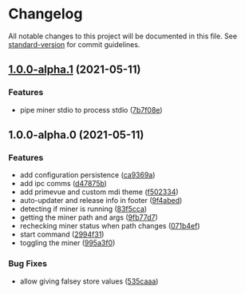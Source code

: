 # Changelog

All notable changes to this project will be documented in this file. See [standard-version](https://github.com/conventional-changelog/standard-version) for commit guidelines.

## [1.0.0-alpha.1](https://github.com/ferm10n/would-someone-please-think-of-the-gamers/compare/v1.0.0-alpha.0...v1.0.0-alpha.1) (2021-05-11)


### Features

* pipe miner stdio to process stdio ([7b7f08e](https://github.com/ferm10n/would-someone-please-think-of-the-gamers/commit/7b7f08ea4de95db95da78b1a51b3292d13e80618))

## 1.0.0-alpha.0 (2021-05-11)


### Features

* add configuration persistence ([ca9369a](https://github.com/ferm10n/would-someone-please-think-of-the-gamers/commit/ca9369aad6ab59a231f21fc1b9d3518bb1dabc00))
* add ipc comms ([d47875b](https://github.com/ferm10n/would-someone-please-think-of-the-gamers/commit/d47875beaebc026416b9abc3b3ea4eb6ff6075a4))
* add primevue and custom mdi theme ([f502334](https://github.com/ferm10n/would-someone-please-think-of-the-gamers/commit/f502334aa3736c0621a9833e8ae1eb7259839388))
* auto-updater and release info in footer ([9f4abed](https://github.com/ferm10n/would-someone-please-think-of-the-gamers/commit/9f4abed036caacb018ea6f274b0404dcb57af37d))
* detecting if miner is running ([83f5cca](https://github.com/ferm10n/would-someone-please-think-of-the-gamers/commit/83f5cca55ecdbde29df0be195f52fab5f350c405))
* getting the miner path and args ([9fb77d7](https://github.com/ferm10n/would-someone-please-think-of-the-gamers/commit/9fb77d79409cb0116ef525d03ae3ba3b9a3f5a92))
* rechecking miner status when path changes ([071b4ef](https://github.com/ferm10n/would-someone-please-think-of-the-gamers/commit/071b4ef7f2d3bc43885d047bfbdd16db56397433))
* start command ([2994f31](https://github.com/ferm10n/would-someone-please-think-of-the-gamers/commit/2994f31b21fff7c07f015e77b6433b3deb2ccd83))
* toggling the miner ([995a3f0](https://github.com/ferm10n/would-someone-please-think-of-the-gamers/commit/995a3f091b1f93324d0ef49d4f554cc4f29b4956))


### Bug Fixes

* allow giving falsey store values ([535caaa](https://github.com/ferm10n/would-someone-please-think-of-the-gamers/commit/535caaa41b4acd63373ce79f0f78cefdcc764e67))
